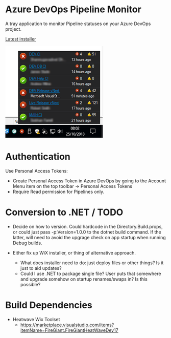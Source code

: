 # Azure DevOps Pipeline Monitor

A tray application to monitor Pipeline statuses on your Azure DevOps project.

[Latest installer](https://github.com/oatsoda/BuildMonitor/raw/master/Binaries/BuildMonitor.Setup.msi)

![Screenshot](https://raw.githubusercontent.com/oatsoda/BuildMonitor/master/screenshot.png)

# Authentication

Use Personal Access Tokens:
- Create Personal Access Token in Azure DevOps by going to the Account Menu item on the top toolbar -> Personal Access Tokens
- Require Read permission for Pipelines only.

# Conversion to .NET / TODO

- Decide on how to version. Could hardcode in the Directory.Build.props, or could just pass -p:Version=1.0.0 to the dotnet build command.
If the latter, will need to avoid the upgrage check on app startup when running Debug builds.

- Either fix up WiX installer, or thing of alternative approach.
    - What does installer need to do: just deploy files or other things? Is it just to aid updates?
	- Could I use .NET to package single file? User puts that somewhere and upgrade somehow on startup renames/swaps in? Is this possible?

# Build Dependencies

- Heatwave Wix Toolset
    - https://marketplace.visualstudio.com/items?itemName=FireGiant.FireGiantHeatWaveDev17
